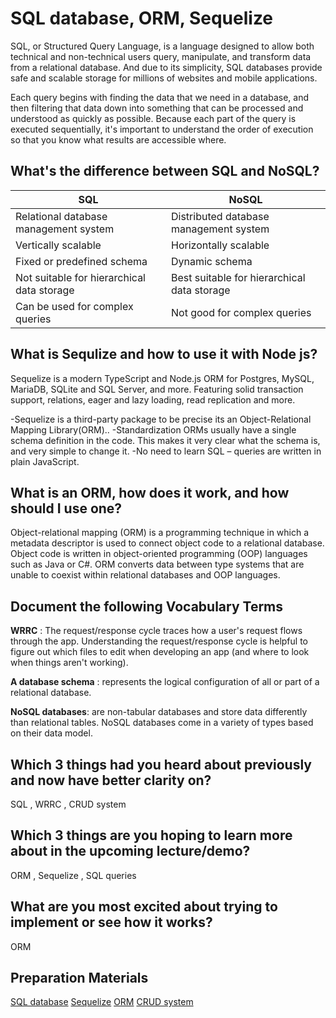 # SQL database, ORM, Sequelize 

SQL, or Structured Query Language, is a language designed to allow both technical and non-technical users query, manipulate, and transform data from a relational database. And due to its simplicity, SQL databases provide safe and scalable storage for millions of websites and mobile applications.

Each query begins with finding the data that we need in a database, and then filtering that data down into something that can be processed and understood as quickly as possible. Because each part of the query is executed sequentially, it's important to understand the order of execution so that you know what results are accessible where.

## What's the difference between SQL  and NoSQL?

| SQL |NoSQL |
| --- | ----------- |
| Relational database management system|Distributed database management system  |
| Vertically scalable|Horizontally scalable  |
| Fixed or predefined schema|Dynamic schema  |
| Not suitable for hierarchical data storage|Best suitable for hierarchical data storage |
| Can be used for complex queries|Not good for complex queries  |

## What is Sequlize and how to use it with Node js?
Sequelize is a modern TypeScript and Node.js ORM for Postgres, MySQL, MariaDB, SQLite and SQL Server, and more. Featuring solid transaction support, relations, eager and lazy loading, read replication and more.

-Sequelize is a third-party package to be precise its an Object-Relational Mapping Library(ORM)..
-Standardization ORMs usually have a single schema definition in the code. This makes it very clear what the schema is, and very simple to change it.
-No need to learn SQL – queries are written in plain JavaScript.

## What is an ORM, how does it work, and how should I use one?
Object-relational mapping (ORM) is a programming technique in which a metadata descriptor is used to connect object code to a relational database. Object code is written in object-oriented programming (OOP) languages such as Java or C#. ORM converts data between type systems that are unable to coexist within relational databases and OOP languages.
## Document the following Vocabulary Terms

**WRRC** : The request/response cycle traces how a user's request flows through the app. Understanding the request/response cycle is helpful to figure out which files to edit when developing an app (and where to look when things aren't working).

**A database schema** : represents the logical configuration of all or part of a relational database.

**NoSQL databases**: are non-tabular databases and store data differently than relational tables. NoSQL databases come in a variety of types based on their data model.
## Which 3 things had you heard about previously and now have better clarity on? 
SQL , WRRC , CRUD system

## Which 3 things are you hoping to learn more about in the upcoming lecture/demo?
ORM , Sequelize , SQL queries

## What are you most excited about trying to implement or see how it works?
ORM

## Preparation Materials
[SQL database](https://www.techtarget.com/searchdatamanagement/definition/SQL)
[Sequelize](https://sequelize.org/)
[ORM](https://www.techtarget.com/searchdatamanagement/definition/SQL)
[CRUD system](https://zellwk.com/blog/crud-express-mongodb/)


